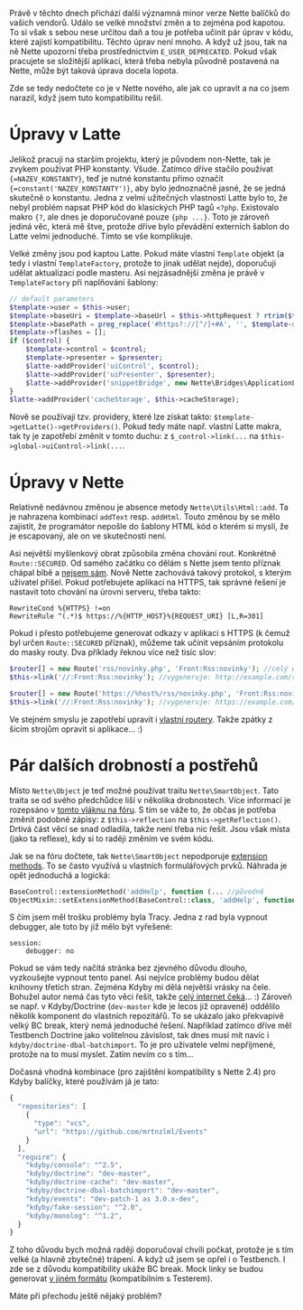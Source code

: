 Právě v těchto dnech přichází další významná minor verze Nette balíčků do vašich vendorů. Událo se velké množství změn a to zejména pod kapotou. To si však s sebou nese určitou daň a tou je potřeba učinit pár úprav v kódu, které zajistí kompatibilitu. Těchto úprav není mnoho. A když už jsou, tak na ně Nette upozorní třeba prostřednictvím `E_USER_DEPRECATED`. Pokud však pracujete se složitější aplikací, která třeba nebyla původně postavená na Nette, může být taková úprava docela lopota.

Zde se tedy nedočtete co je v Nette nového, ale jak co upravit a na co jsem narazil, když jsem tuto kompatibilitu rešil.

Úpravy v Latte
==============
Jelikož pracuji na starším projektu, který je původem non-Nette, tak je zvykem používat PHP konstanty. Všude. Zatímco dříve stačilo používat `{=NAZEV_KONSTANTY}`, teď je nutné konstantu přímo označit `{=constant('NAZEV_KONSTANTY')}`, aby bylo jednoznačně jasné, že se jedná skutečně o konstantu. Jedna z velmi užitečných vlastností Latte bylo to, že nebyl problém napsat PHP kód do klasických PHP tagů `<?php`. Existovalo makro `{?`, ale dnes je doporučované pouze `{php ...}`. Toto je zároveň jediná věc, která mě štve, protože dříve bylo převádění externích šablon do Latte velmi jednoduché. Tímto se vše komplikuje.

Velké změny jsou pod kaptou Latte. Pokud máte vlastní `Template` objekt (a tedy i vlastní `TemplateFactory`, protože to jinak udělat nejde), doporučuji udělat aktualizaci podle masteru. Asi nejzásadnější změna je právě v `TemplateFactory` při naplňování šablony:

```php
// default parameters
$template->user = $this->user;
$template->baseUri = $template->baseUrl = $this->httpRequest ? rtrim($this->httpRequest->getUrl()->getBaseUrl(), '/') : NULL;
$template->basePath = preg_replace('#https?://[^/]+#A', '', $template->baseUrl);
$template->flashes = [];
if ($control) {
	$template->control = $control;
	$template->presenter = $presenter;
	$latte->addProvider('uiControl', $control);
	$latte->addProvider('uiPresenter', $presenter);
	$latte->addProvider('snippetBridge', new Nette\Bridges\ApplicationLatte\SnippetBridge($control));
}
$latte->addProvider('cacheStorage', $this->cacheStorage);
```

Nově se používají tzv. providery, které lze získat takto: `$template->getLatte()->getProviders()`. Pokud tedy máte např. vlastní Latte makra, tak ty je zapotřebí změnit v tomto duchu: z `$_control->link(...` na `$this->global->uiControl->link(...`.

Úpravy v Nette
==============
Relativně nedávnou změnou je absence metody `Nette\Utils\Html::add`. Ta je nahrazena kombinací `addText` resp. `addHtml`. Touto změnou by se mělo zajistit, že programátor nepošle do šablony HTML kód o kterém si myslí, že je escapovaný, ale on ve skutečnosti není.

Asi největší myšlenkový obrat způsobila změna chování rout. Konkrétně `Route::SECURED`. Od samého začátku co dělám s Nette jsem tento příznak chápal blbě a [nejsem sám](https://forum.nette.org/cs/26348-route-secured-nevynucuje-https-100). Nově Nette zachovává takový protokol, s kterým uživatel přišel. Pokud potřebujete aplikaci na HTTPS, tak správné řešení je nastavit toto chování na úrovni serveru, třeba takto:

```
RewriteCond %{HTTPS} !=on
RewriteRule ^(.*)$ https://%{HTTP_HOST}%{REQUEST_URI} [L,R=301]
```

Pokud i přesto potřebujeme generovat odkazy v aplikaci s HTTPS (k čemuž byl určen `Route::SECURED` příznak), můžeme tak učinit vepsáním protokolu do masky routy. Dva příklady řeknou více než tisíc slov:

```php
$router[] = new Route('rss/novinky.php', 'Front:Rss:novinky'); //celý web je na HTTP
$this->link('//:Front:Rss:novinky'); //vygeneruje: http://example.com/rss/novinky.php

$router[] = new Route('https://%host%/rss/novinky.php', 'Front:Rss:novinky'); //celý web je stále na HTTP
$this->link('//:Front:Rss:novinky'); //vygeneruje: https://example.com/rss/novinky.php
```

Ve stejném smyslu je zapotřebí upravit i [vlastní routery](https://github.com/mrtnzlml/static-router/commit/0b3ab17472cf2d051f7e4b9878354f3446cc55ff). Takže zpátky z šicím strojům opravit si aplikace... :)

Pár dalších drobností a postřehů
=====================
Místo `Nette\Object` je teď možné používat traitu `Nette\SmartObject`. Tato traita se od svého předchůdce liší v několika drobnostech. Více informací je rozepsáno v [tomto vláknu na fóru](https://forum.nette.org/cs/26250-pojdte-otestovat-nette-2-4-rc#p173934). S tím se váže to, že občas je potřeba změnit podobné zápisy: z `$this->reflection` na `$this->getReflection()`. Drtivá část věcí se snad odladila, takže není třeba nic řešit. Jsou však místa (jako ta reflexe), kdy si to raději změním ve svém kódu.

Jak se na fóru dočtete, tak `Nette\SmartObject` nepodporuje [extension methods](https://doc.nette.org/cs/2.3/php-language-enhancements#toc-rozsirujici-metody). To se často využívá u vlastních formulářových prvků. Náhrada je opět jednoduchá a logická:

```php
BaseControl::extensionMethod('addHelp', function (... //původně
ObjectMixin::setExtensionMethod(BaseControl::class, 'addHelp', function (... //nově
```

S čím jsem měl trošku problémy byla Tracy. Jedna z rad byla vypnout debugger, ale toto by již mělo být vyřešené:

```neon
session:
	debugger: no
```

Pokud se vám tedy načítá stránka bez zjevného důvodu dlouho, vyzkoušejte vypnout tento panel. Asi nejvíce problémy budou dělat knihovny třetích stran. Zejména Kdyby mi dělá největší vrásky na čele. Bohužel autor nemá čas tyto věci řešit, takže [celý internet čeká](https://github.com/Kdyby/Events/pull/100)... :) Zároveň se např. v Kdyby/Doctrine (`dev-master` kde je lecos již opravené) oddělilo několik komponent do vlastních repozitářů. To se ukázalo jako překvapivě velký BC break, který nemá jednoduché řešení. Například zatímco dříve měl Testbench Doctrine jako volitelnou závislost, tak dnes musí mít navíc i `kdyby/doctrine-dbal-batchimport`. To je pro uživatele velmi nepříjmené, protože na to musí myslet. Zatím nevím co s tím...

Dočasná vhodná kombinace (pro zajištění kompatibility s Nette 2.4) pro Kdyby balíčky, které používám já je tato:

```js
{
  "repositories": [
    {
      "type": "vcs",
      "url": "https://github.com/mrtnzlml/Events"
    }
  ],
  "require": {
    "kdyby/console": "^2.5",
    "kdyby/doctrine": "dev-master",
    "kdyby/doctrine-cache": "dev-master",
    "kdyby/doctrine-dbal-batchimport": "dev-master",
    "kdyby/events": "dev-patch-1 as 3.0.x-dev",
    "kdyby/fake-session": "^2.0",
    "kdyby/monolog": "^1.2",
  }
}
```

Z toho důvodu bych možná raději doporučoval chvíli počkat, protože je s tím velké (a hlavně zbytečné) trápení. A když už jsem se opřel i o Testbench. I zde se z důvodu kompatibility ukáže BC break. Mock linky se budou generovat [v jiném formátu](https://github.com/mrtnzlml/testbench/blob/master/tests/Mocks/ControlMock.phpt#L22-L25) (kompatibilním s Testerem).

Máte při přechodu ještě nějaký problém?